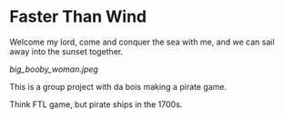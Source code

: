 # Faster Than Wind

Welcome my lord, come and conquer the sea with me, and we can sail away into the sunset together.

*big_booby_woman.jpeg*

This is a group project with da bois making a pirate game.

Think FTL game, but pirate ships in the 1700s.

